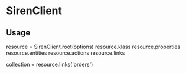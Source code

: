# SirenClient

## Usage

resource = SirenClient.root(options)
resource.klass
resource.properties
resource.entities
resource.actions
resource.links

collection = resource.links('orders')
